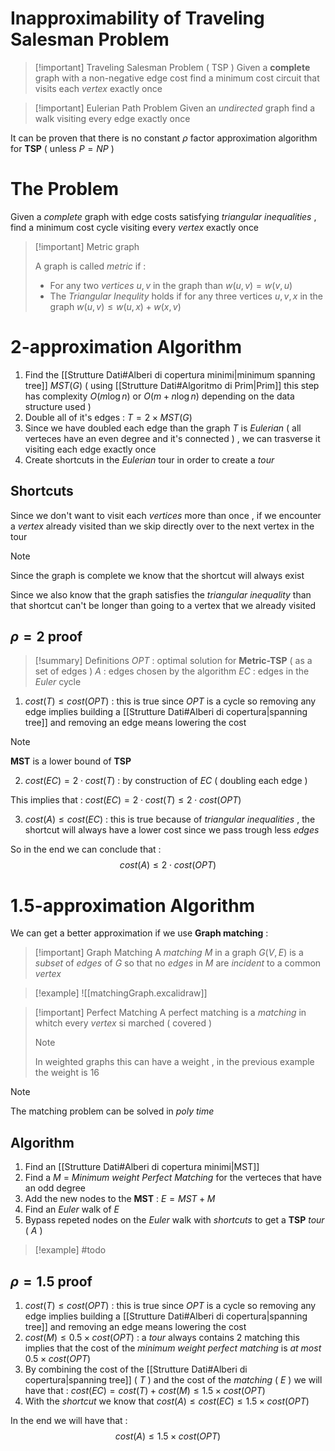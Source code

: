 # Inapproximability of Traveling Salesman Problem

>[!important] Traveling Salesman Problem ( TSP )
>Given a **complete** graph with a non-negative edge cost find a minimum cost circuit that visits each *vertex* exactly once
>

>[!important] Eulerian Path Problem
>Given an *undirected* graph find a walk visiting every edge exactly once

It can be proven that there is no constant $\rho$ factor approximation algorithm for **TSP** ( unless $P=NP$ )

# The Problem 

Given a *complete* graph with edge costs satisfying *triangular inequalities* , find a minimum cost cycle visiting every *vertex* exactly once

>[!important] Metric graph
>
>A graph is called *metric* if :
>+ For any two *vertices* $u,v$ in the graph than $w(u,v)=w(v,u)$ 
>+ The *Triangular Inequlity* holds if for any three vertices $u,v,x$ in the graph $w(u,v) \leq w(u,x)+w(x,v)$

# $2$-approximation Algorithm

1. Find the [[Strutture Dati#Alberi di copertura minimi|minimum spanning tree]] $MST(G)$ ( using [[Strutture Dati#Algoritmo di Prim|Prim]] this step has complexity $O(m \log n)$ or $O(m + n \log n)$ depending on the data structure used )
2. Double all of it's edges : $T=2\times MST(G)$
3. Since we have doubled each edge than the graph $T$ is *Eulerian* ( all verteces have an even degree and it's connected ) , we can trasverse it visiting each edge exactly once 
4. Create shortcuts in the *Eulerian* tour in order to create a *tour* 

## Shortcuts

Since we don't want to visit each *vertices* more than once , if we encounter a *vertex* already visited than we skip directly over to the next vertex in the tour 

>[!note] 
>Since the graph is complete we know that the shortcut will always exist 
>
>Since we also know that the graph satisfies the *triangular inequality* than that shortcut can't be longer than going to a vertex that we already visited

## $\rho = 2$ proof 

>[!summary] Definitions
>$OPT$ : optimal solution for **Metric-TSP** ( as a set of edges )
>$A$ : edges chosen by the algorithm
>$EC$ : edges in the *Euler* cycle

1. $cost(T)\leq cost(OPT)$ : this is true since *OPT* is a cycle so removing any edge implies building a [[Strutture Dati#Alberi di copertura|spanning tree]] and removing an edge means lowering the cost 

>[!note] 
>**MST** is a lower bound of **TSP**

2. $cost(EC)=2\cdot cost(T)$ : by construction of *EC* ( doubling each edge ) 

This implies that : $cost(EC)= 2 \cdot cost(T) \leq 2 \cdot cost(OPT)$

3. $cost(A) \leq cost(EC)$ : this is true because of *triangular inequalities* , the shortcut will always have a lower cost since we pass trough less *edges*

So in the end we can conclude that : 
$$cost(A) \leq 2 \cdot cost(OPT)$$
# $1.5$-approximation Algorithm

We can get a better approximation if we use **Graph matching** :

>[!important] Graph Matching
>A *matching* $M$ in a graph $G(V,E)$  is a *subset* of *edges* of $G$ so that no *edges* in $M$ are *incident* to a common *vertex* 

>[!example] 
![[matchingGraph.excalidraw]]

>[!important] Perfect Matching
>A perfect matching is a *matching* in whitch every *vertex* si marched ( covered ) 
>>[!note] 
>>In weighted graphs this can have a weight , in the previous example the weight is $16$

>[!note] 
>The matching problem can be solved in *poly time*

## Algorithm

1. Find an [[Strutture Dati#Alberi di copertura minimi|MST]] 
2. Find a $M$ = *Minimum weight Perfect Matching* for the verteces that have an odd degree
3. Add the new nodes to the **MST** : $E = MST + M$  
4. Find an *Euler* walk of $E$ 
5. Bypass repeted nodes on the *Euler* walk with *shortcuts* to get a **TSP** *tour* ( $A$ )

>[!example] 
>#todo
## $\rho = 1.5$ proof

1. $cost(T)\leq cost(OPT)$ : this is true since *OPT* is a cycle so removing any edge implies building a [[Strutture Dati#Alberi di copertura|spanning tree]] and removing an edge means lowering the cost 
2. $cost(M) \leq 0.5 \times cost(OPT)$ : a *tour* always contains $2$ matching this implies that the cost of the *minimum weight perfect matching* is *at most* $0.5 \times cost(OPT)$
3. By combining the cost of the [[Strutture Dati#Alberi di copertura|spanning tree]] ( $T$ ) and the cost of the *matching* ( $E$ ) we will have that : $cost(EC) = cost(T)+cost(M) \leq 1.5\times cost(OPT)$
4. With the *shortcut* we know that $cost(A)\leq cost(EC)\leq 1.5 \times cost(OPT)$

In the end we will have that : 
$$cost(A)\leq 1.5 \times cost(OPT)$$

